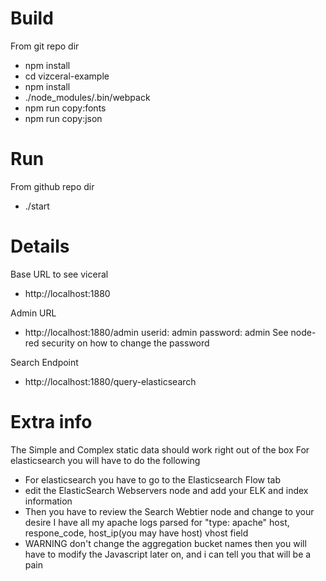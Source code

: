 # Build

From git repo dir
* npm install
* cd vizceral-example 
* npm install
* ./node_modules/.bin/webpack 
* npm run copy:fonts
* npm run copy:json


# Run 
From github repo dir
* ./start


# Details
Base URL to see viceral
* http://localhost:1880

Admin URL
* http://localhost:1880/admin
	userid: admin
	password: admin
        See node-red security on how to change the password

Search Endpoint
* http://localhost:1880/query-elasticsearch


# Extra info

The Simple and Complex static data should work right out of the box
For elasticsearch you will have to do the following
* For elasticsearch you have to go to the Elasticsearch Flow tab
* edit the ElasticSearch Webservers node and add your ELK and index information
* Then you have to review the Search Webtier node and change to your desire
I have all my apache logs parsed for "type: apache" host, respone_code, host_ip(you may have host) vhost field  
* WARNING don't change the aggregation bucket names then you will have to modify the Javascript later on, and i can tell you that will be a pain

 
